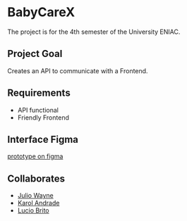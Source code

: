 # BabyCareX

The project is for the 4th semester of the University ENIAC.

## Project Goal

Creates an API to communicate with a Frontend.

## Requirements

- API functional
- Friendly Frontend

## Interface Figma

[prototype on figma](https://www.figma.com/file/dgCnvsfqud3THEQMYyLMQ1/BabyCareX?type=design&node-id=32%3A139&mode=design&t=bP9Gz7OQ57OBMkH4-1)

## Collaborates

- [Julio Wayne](https://github.com/luciopbrito)
- [Karol Andrade](https://github.com/luciopbrito)
- [Lucio Brito](https://github.com/luciopbrito)
